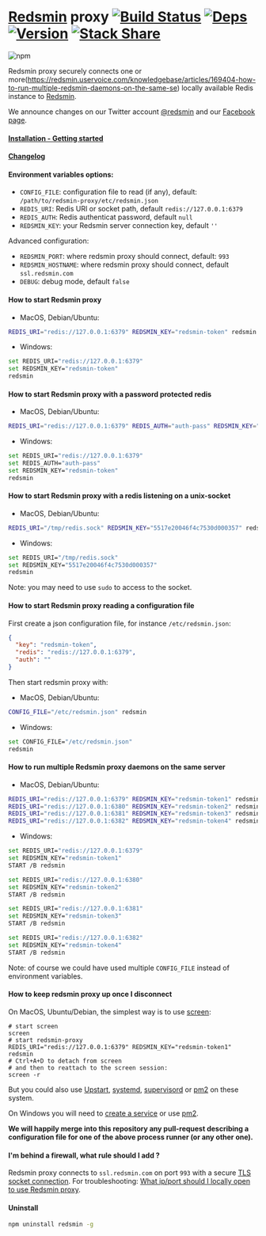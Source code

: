 [Redsmin](https://redsmin.com) proxy [![Build Status](https://drone.io/github.com/Redsmin/redsmin/status.png)](https://drone.io/github.com/Redsmin/redsmin/latest) [![Deps](https://david-dm.org/Redsmin/redsmin.png)](https://david-dm.org/Redsmin/redsmin) [![Version](http://badge.fury.io/js/redsmin.png)](http://badge.fury.io/js/redsmin) [![Stack Share](http://img.shields.io/badge/tech-stack-0690fa.svg?style=flat)](http://stackshare.io/redsmin/redsmin)
===============

![npm](https://nodei.co/npm/redsmin.png)

Redsmin proxy securely connects one or more(https://redsmin.uservoice.com/knowledgebase/articles/169404-how-to-run-multiple-redsmin-daemons-on-the-same-se) locally available Redis instance to [Redsmin](https://redsmin.com).

We announce changes on our Twitter account [@redsmin](https://twitter.com/redsmin) and our [Facebook page](https://www.facebook.com/redis.redsmin).

#### [Installation - Getting started](https://redsmin.uservoice.com/knowledgebase/articles/121169-can-i-manage-redis-instances-only-accessible-from-)

#### [Changelog](/CHANGELOG.md)

#### Environment variables options:

- `CONFIG_FILE`: configuration file to read (if any), default: `/path/to/redsmin-proxy/etc/redsmin.json`
- `REDIS_URI`: Redis URI or socket path, default `redis://127.0.0.1:6379`
- `REDIS_AUTH`: Redis authenticat password, default `null`
- `REDSMIN_KEY`: your Redsmin server connection key, default `''`

Advanced configuration:

- `REDSMIN_PORT`: where redsmin proxy should connect, default: `993`
- `REDSMIN_HOSTNAME`: where redsmin proxy should connect, default `ssl.redsmin.com`
- `DEBUG`: debug mode, default `false`

#### How to start Redsmin proxy

- MacOS, Debian/Ubuntu: 

```bash
REDIS_URI="redis://127.0.0.1:6379" REDSMIN_KEY="redsmin-token" redsmin
```

- Windows:

```bash
set REDIS_URI="redis://127.0.0.1:6379" 
set REDSMIN_KEY="redsmin-token"
redsmin
```

#### How to start Redsmin proxy with a password protected redis

- MacOS, Debian/Ubuntu: 

```bash
REDIS_URI="redis://127.0.0.1:6379" REDIS_AUTH="auth-pass" REDSMIN_KEY="redsmin-token" redsmin
```

- Windows:

```bash
set REDIS_URI="redis://127.0.0.1:6379" 
set REDIS_AUTH="auth-pass" 
set REDSMIN_KEY="redsmin-token"
redsmin
```

#### How to start Redsmin proxy with a redis listening on a unix-socket

- MacOS, Debian/Ubuntu: 

```bash
REDIS_URI="/tmp/redis.sock" REDSMIN_KEY="5517e20046f4c7530d000357" redsmin
```

- Windows:

```bash
set REDIS_URI="/tmp/redis.sock" 
set REDSMIN_KEY="5517e20046f4c7530d000357"
redsmin
```

Note: you may need to use `sudo` to access to the socket.

#### How to start Redsmin proxy reading a configuration file

First create a json configuration file, for instance  `/etc/redsmin.json`:

```json
{
  "key": "redsmin-token",
  "redis": "redis://127.0.0.1:6379",
  "auth": ""
}
```

Then start redsmin proxy with: 

- MacOS, Debian/Ubuntu: 

```bash
CONFIG_FILE="/etc/redsmin.json" redsmin
```

- Windows:

```bash
set CONFIG_FILE="/etc/redsmin.json"
redsmin
```

#### How to run multiple Redsmin proxy daemons on the same server

- MacOS, Debian/Ubuntu: 

```bash
REDIS_URI="redis://127.0.0.1:6379" REDSMIN_KEY="redsmin-token1" redsmin &
REDIS_URI="redis://127.0.0.1:6380" REDSMIN_KEY="redsmin-token2" redsmin &
REDIS_URI="redis://127.0.0.1:6381" REDSMIN_KEY="redsmin-token3" redsmin &
REDIS_URI="redis://127.0.0.1:6382" REDSMIN_KEY="redsmin-token4" redsmin &
```

- Windows:

```bash
set REDIS_URI="redis://127.0.0.1:6379" 
set REDSMIN_KEY="redsmin-token1"
START /B redsmin

set REDIS_URI="redis://127.0.0.1:6380" 
set REDSMIN_KEY="redsmin-token2"
START /B redsmin

set REDIS_URI="redis://127.0.0.1:6381" 
set REDSMIN_KEY="redsmin-token3"
START /B redsmin

set REDIS_URI="redis://127.0.0.1:6382" 
set REDSMIN_KEY="redsmin-token4"
START /B redsmin
```


Note: of course we could have used multiple `CONFIG_FILE` instead of environment variables.

#### How to keep redsmin proxy up once I disconnect

On MacOS, Ubuntu/Debian, the simplest way is to use [screen](http://www.rackaid.com/blog/linux-screen-tutorial-and-how-to/):

```
# start screen
screen
# start redsmin-proxy
REDIS_URI="redis://127.0.0.1:6379" REDSMIN_KEY="redsmin-token1" redsmin 
# Ctrl+A+D to detach from screen
# and then to reattach to the screen session:
screen -r 
```

But you could also use [Upstart](http://upstart.ubuntu.com/), [systemd](http://www.freedesktop.org/wiki/Software/systemd/), [supervisord](http://supervisord.org/) or [pm2](https://github.com/Unitech/PM2) on these system.

On Windows you will need to [create a service](http://support.microsoft.com/en-us/kb/251192) or use [pm2](https://github.com/Unitech/PM2).

**We will happily merge into this repository any pull-request describing a configuration file for one of the above process runner (or any other one).**

#### I'm behind a firewall, what rule should I add ?

Redsmin proxy connects to `ssl.redsmin.com` on port `993` with a secure [TLS socket connection](https://en.wikipedia.org/wiki/Transport_Layer_Security). For troubleshooting: [What ip/port should I locally open to use Redsmin proxy](https://redsmin.uservoice.com/knowledgebase/articles/274294-what-ip-port-should-i-locally-open-to-use-redsmin-).


#### Uninstall

```bash
npm uninstall redsmin -g
```


